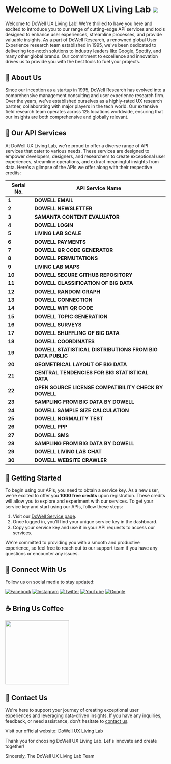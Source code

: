 # Welcome to DoWell UX Living Lab ![](https://komarev.com/ghpvc/?username=DoWellUXLab&color=green&label=VISITORS)

Welcome to DoWell UX Living Lab! We're thrilled to have you here and excited to introduce you to our range of cutting-edge API services and tools designed to enhance user experiences, streamline processes, and provide valuable insights. As a part of DoWell Research, a renowned global User Experience research team established in 1995, we've been dedicated to delivering top-notch solutions to industry leaders like Google, Spotify, and many other global brands. Our commitment to excellence and innovation drives us to provide you with the best tools to fuel your projects.

## :dizzy: About Us 

Since our inception as a startup in 1995, DoWell Research has evolved into a comprehensive management consulting and user experience research firm. Over the years, we've established ourselves as a highly-rated UX research partner, collaborating with major players in the tech world. Our extensive field research team operates across 125 locations worldwide, ensuring that our insights are both comprehensive and globally relevant.

## :pushpin: Our API Services

At DoWell UX Living Lab, we're proud to offer a diverse range of API services that cater to various needs. These services are designed to empower developers, designers, and researchers to create exceptional user experiences, streamline operations, and extract meaningful insights from data. Here's a glimpse of the APIs we offer along with their respective credits:

| Serial No. | API Service Name                                 |
|------------|-------------------------------------------------|
| **1**      | **DOWELL EMAIL**                                |
| **2**      | **DOWELL NEWSLETTER**                           | 
| **3**      | **SAMANTA CONTENT EVALUATOR**                   | 
| **4**      | **DOWELL LOGIN**                                | 
| **5**      | **LIVING LAB SCALE**                            | 
| **6**      | **DOWELL PAYMENTS**                             | 
| **7**      | **DOWELL QR CODE GENERATOR**                    | 
| **8**      | **DOWELL PERMUTATIONS**                         | 
| **9**      | **LIVING LAB MAPS**                             | 
| **10**     | **DOWELL SECURE GITHUB REPOSITORY**             | 
| **11**     | **DOWELL CLASSIFICATION OF BIG DATA**           | 
| **12**     | **DOWELL RANDOM GRAPH**                         | 
| **13**     | **DOWELL CONNECTION**                           | 
| **14**     | **DOWELL WIFI QR CODE**                         | 
| **15**     | **DOWELL TOPIC GENERATION**                     | 
| **16**     | **DOWELL SURVEYS**                              | 
| **17**     | **DOWELL SHUFFLING OF BIG DATA**                | 
| **18**     | **DOWELL COORDINATES**                          |
| **19**     | **DOWELL STATISTICAL DISTRIBUTIONS FROM BIG DATA PUBLIC** |
| **20**     | **GEOMETRICAL LAYOUT OF BIG DATA**              | 
| **21**     | **CENTRAL TENDENCIES FOR BIG STATISTICAL DATA** | 
| **22**     | **OPEN SOURCE LICENSE COMPATIBILITY CHECK BY DOWELL** |
| **23**     | **SAMPLING FROM BIG DATA BY DOWELL**            | 
| **24**     | **DOWELL SAMPLE SIZE CALCULATION**              | 
| **25**     | **DOWELL NORMALITY TEST**                       |
| **26**     | **DOWELL PPP**                                  | 
| **27**     | **DOWELL SMS**                                  |
| **28**     | **SAMPLING FROM BIG DATA BY DOWELL**           |
| **29**     | **DOWELL LIVING LAB CHAT**            |
| **30**     | **DOWELL WEBSITE CRAWLER**                       |

## :running: Getting Started

To begin using our APIs, you need to obtain a service key. As a new user, we're excited to offer you **1000 free credits** upon registration. These credits will allow you to explore and experiment with our services. To get your service key and start using our APIs, follow these steps:

1. Visit our [DoWell Service page](https://ll05-ai-dowell.github.io/100105-DowellApiKeySystem/#).
2. Once logged in, you'll find your unique service key in the dashboard.
3. Copy your service key and use it in your API requests to access our services.

We're committed to providing you with a smooth and productive experience, so feel free to reach out to our support team if you have any questions or encounter any issues.

## :fax: Connect With Us

Follow us on social media to stay updated:

[![Facebook](https://img.icons8.com/color/48/000000/facebook.png)](https://www.facebook.com/livinglabstories)
[![Instagram](https://img.icons8.com/color/48/000000/instagram-new.png)](https://www.instagram.com/livinglabstories/)
[![Twitter](https://img.icons8.com/color/48/000000/twitter.png)](https://twitter.com/uxlivinglab)
[![YouTube](https://img.icons8.com/color/48/000000/youtube.png)](https://www.youtube.com/channel/UC_Ftf9dTQtKHS2N0KD0duwg)
[![Google](https://img.icons8.com/color/48/000000/google-logo.png)](https://www.google.com/search?q=%40uxlivinglab)

## :coffee: Bring Us Coffee
<img src="http://dowellfileuploader.uxlivinglab.online/qrCodes/qrcode_1701151373.jpg" width="200" height="200" />

## :e-mail: Contact Us

We're here to support your journey of creating exceptional user experiences and leveraging data-driven insights. If you have any inquiries, feedback, or need assistance, don't hesitate to [contact us](mailto:dowell@dowellresearch.uk).

Visit our official website: [DoWell UX Living Lab](https://uxlivinglab.com/en/)

Thank you for choosing DoWell UX Living Lab. Let's innovate and create together!

Sincerely,
The DoWell UX Living Lab Team
